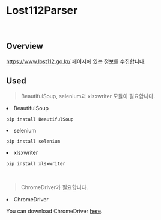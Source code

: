# Lost112Parser

<br>

## Overview
<a href="https://www.lost112.go.kr/">https://www.lost112.go.kr/</a> 페이지에 있는 정보를 수집합니다.

## Used
> BeautifulSoup, selenium과 xlsxwriter 모듈이 필요합니다.
<li> BeautifulSoup

```
pip install BeautifulSoup
```

<li> selenium

```
pip install selenium
```

<li> xlsxwriter

```
pip install xlsxwriter
```
<br>

> ChromeDriver가 필요합니다.
<li> ChromeDriver

You can download ChromeDriver <a href="https://sites.google.com/a/chromium.org/chromedriver/downloads">here</a>.

